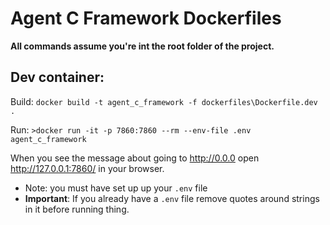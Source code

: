 # Agent C Framework Dockerfiles 

**All commands assume you're int the root folder of the project.**

## Dev container:

Build: `docker build -t agent_c_framework -f dockerfiles\Dockerfile.dev .`

Run: `>docker run -it -p 7860:7860 --rm --env-file .env  agent_c_framework`

When you see the message about going to http://0.0.0 open http://127.0.0.1:7860/ in your browser.

- Note: you must have set up up your `.env` file
- **Important**: If you already have a `.env` file remove quotes around strings in it before running thing.


